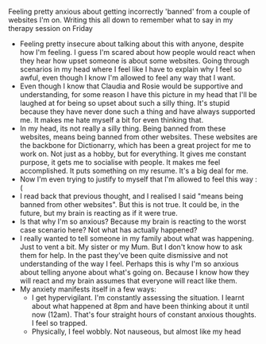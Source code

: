 Feeling pretty anxious about getting incorrectly 'banned' from a couple of websites I'm on. Writing this all down to remember what to say in my therapy session on Friday
- Feeling pretty insecure about talking about this with anyone, despite how I'm feeling. I guess I'm scared about how people would react when they hear how upset someone is about some websites. Going through scenarios in my head where I feel like I have to explain why I feel so awful, even though I know I'm allowed to feel any way that I want. 
- Even though I know that Claudia and Rosie would be supportive and understanding, for some reason I have this picture in my head that I'll be laughed at for being so upset about such a silly thing. It's stupid because they have never done such a thing and have always supported me. It makes me hate myself a bit for even thinking that. 
- In my head, its not really a silly thing. Being banned from these websites, means being banned from other websites. These websites are the backbone for Dictionarry, which has been a great project for me to work on. Not just as a hobby, but for everything. It gives me constant purpose, it gets me to socialise with people. It makes me feel accomplished. It puts something on my resume. It's a big deal for me.
- Now I'm even trying to justify to myself that I'm allowed to feel this way :(
- I read back that previous thought, and I realised I said "means being banned from other websites". But this is not true. It could be, in the future, but my brain is reacting as if it were true. 
- Is that why I'm so anxious? Because my brain is reacting to the worst case scenario here? Not what has actually happened? 
- I really wanted to tell someone in my family about what was happening. Just to vent a bit. My sister or my Mum. But I don't know how to ask them for help. In the past they've been quite dismissive and not understanding of the way I feel. Perhaps this is why I'm so anxious about telling anyone about what's going on. Because I know how they will react and my brain assumes that everyone will react like them. 
- My anxiety manifests itself in a few ways:
	- I get hypervigilant. I'm constantly assessing the situation. I learnt about what happened at 8pm and have been thinking about it until now (12am). That's four straight hours of constant anxious thoughts. I feel so trapped. 
	- Physically, I feel wobbly. Not nauseous, but almost like my head 